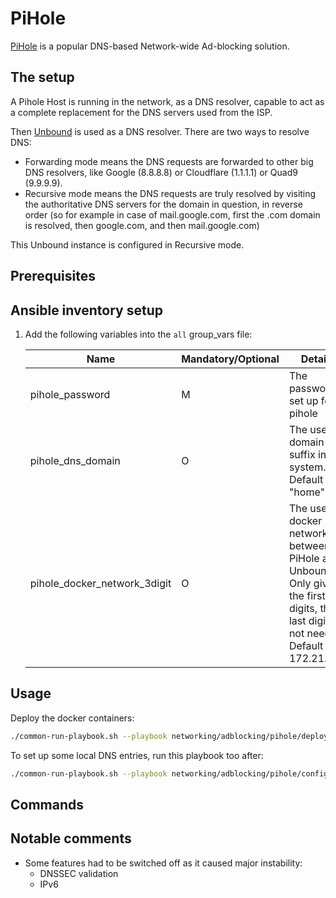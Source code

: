 # PiHole

[PiHole](https://pi-hole.net/) is a popular DNS-based Network-wide Ad-blocking solution.

## The setup

A Pihole Host is running in the network, as a DNS resolver, capable to act as a complete replacement for the DNS servers used from the ISP.

Then [Unbound](https://nlnetlabs.nl/projects/unbound/about/) is used as a DNS resolver. There are two ways to resolve DNS:

- Forwarding mode means the DNS requests are forwarded to other big DNS resolvers, like Google (8.8.8.8) or Cloudflare (1.1.1.1) or Quad9 (9.9.9.9).
- Recursive mode means the DNS requests are truly resolved by visiting the authoritative DNS servers for the domain in question, in reverse order (so for example in case of mail.google.com, first the .com domain is resolved, then google.com, and then mail.google.com)

This Unbound instance is configured in Recursive mode.

## Prerequisites

## Ansible inventory setup

1. Add the following variables into the `all` group_vars file:

    | Name | Mandatory/Optional | Details |
    |------|--------------------|---------|
    |pihole_password|M|The password set up for pihole|
    |pihole_dns_domain|O|The used domain suffix in the system. Default is "home".|
    |pihole_docker_network_3digit|O|The used docker network between PiHole and Unbound. Only give the first 3 digits, the last digit is not needed. Default is 172.21.200|

## Usage

Deploy the docker containers:

```bash
./common-run-playbook.sh --playbook networking/adblocking/pihole/deploy-pihole-unbound.yaml --no-check
```

To set up some local DNS entries, run this playbook too after:

```bash
./common-run-playbook.sh --playbook networking/adblocking/pihole/configure-pihole.yaml --no-check
```

## Commands

## Notable comments

- Some features had to be switched off as it caused major instability:
  - DNSSEC validation
  - IPv6
